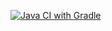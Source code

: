 [![Java CI with Gradle](https://github.com/Nuriko13/CardDelivery/actions/workflows/gradle.yml/badge.svg)](https://github.com/Nuriko13/CardDelivery/actions/workflows/gradle.yml)
